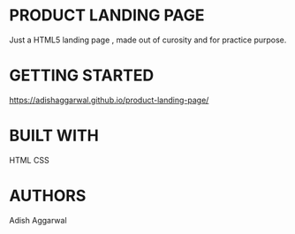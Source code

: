 # PRODUCT LANDING PAGE
Just a HTML5 landing page , made out of curosity and for practice purpose.


# GETTING STARTED
https://adishaggarwal.github.io/product-landing-page/

# BUILT WITH
HTML
CSS


# AUTHORS
Adish Aggarwal




